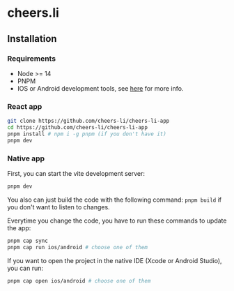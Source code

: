 # cheers.li

## Installation

### Requirements
* Node >= 14
* PNPM
* IOS or Android development tools, see [here](https://capacitorjs.com/docs/getting-started/environment-setup) for more info.

### React app
```bash
git clone https://github.com/cheers-li/cheers-li-app
cd https://github.com/cheers-li/cheers-li-app
pnpm install # npm i -g pnpm (if you don't have it)
pnpm dev
```

### Native app

First, you can start the vite development server:

```bash
pnpm dev
```

You also can just build the code with the following command: ```pnpm build``` if you don't want to listen to changes.

Everytime you change the code, you have to run these commands to update the app:

```bash
pnpm cap sync
pnpm cap run ios/android # choose one of them
```

If you want to open the project in the native IDE (Xcode or Android Studio), you can run:

```bash
pnpm cap open ios/android # choose one of them
```

